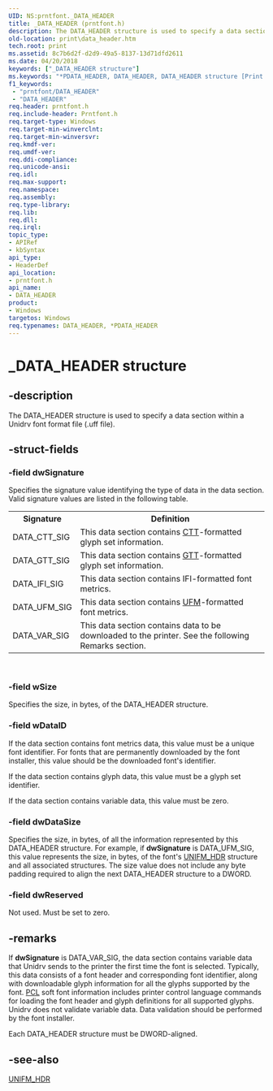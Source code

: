 ```yaml
---
UID: NS:prntfont._DATA_HEADER
title: _DATA_HEADER (prntfont.h)
description: The DATA_HEADER structure is used to specify a data section within a Unidrv font format file (.uff file).
old-location: print\data_header.htm
tech.root: print
ms.assetid: 8c7b6d2f-d2d9-49a5-8137-13d71dfd2611
ms.date: 04/20/2018
keywords: ["_DATA_HEADER structure"]
ms.keywords: "*PDATA_HEADER, DATA_HEADER, DATA_HEADER structure [Print Devices], PDATA_HEADER, PDATA_HEADER structure pointer [Print Devices], _DATA_HEADER, print.data_header, print_unidrv-pscript_fonts_7b54b761-a2d8-419d-9726-628cfd33dae6.xml, prntfont/DATA_HEADER, prntfont/PDATA_HEADER"
f1_keywords:
 - "prntfont/DATA_HEADER"
 - "DATA_HEADER"
req.header: prntfont.h
req.include-header: Prntfont.h
req.target-type: Windows
req.target-min-winverclnt: 
req.target-min-winversvr: 
req.kmdf-ver: 
req.umdf-ver: 
req.ddi-compliance: 
req.unicode-ansi: 
req.idl: 
req.max-support: 
req.namespace: 
req.assembly: 
req.type-library: 
req.lib: 
req.dll: 
req.irql: 
topic_type:
- APIRef
- kbSyntax
api_type:
- HeaderDef
api_location:
- prntfont.h
api_name:
- DATA_HEADER
product:
- Windows
targetos: Windows
req.typenames: DATA_HEADER, *PDATA_HEADER
---
```


# _DATA_HEADER structure


## -description


The DATA_HEADER structure is used to specify a data section within a Unidrv font format file (.uff file).


## -struct-fields




### -field dwSignature

Specifies the signature value identifying the type of data in the data section. Valid signature values are listed in the following table.

<table>
<tr>
<th>Signature</th>
<th>Definition</th>
</tr>
<tr>
<td>
DATA_CTT_SIG

</td>
<td>
This data section contains <a href="https://docs.microsoft.com/windows-hardware/drivers/">CTT</a>-formatted glyph set information.

</td>
</tr>
<tr>
<td>
DATA_GTT_SIG

</td>
<td>
This data section contains <a href="https://docs.microsoft.com/windows-hardware/drivers/">GTT</a>-formatted glyph set information.

</td>
</tr>
<tr>
<td>
DATA_IFI_SIG

</td>
<td>
This data section contains IFI-formatted font metrics.

</td>
</tr>
<tr>
<td>
DATA_UFM_SIG

</td>
<td>
This data section contains <a href="https://docs.microsoft.com/windows-hardware/drivers/">UFM</a>-formatted font metrics.

</td>
</tr>
<tr>
<td>
DATA_VAR_SIG

</td>
<td>
This data section contains data to be downloaded to the printer. See the following Remarks section.

</td>
</tr>
</table>
 


### -field wSize

Specifies the size, in bytes, of the DATA_HEADER structure.


### -field wDataID

If the data section contains font metrics data, this value must be a unique font identifier. For fonts that are permanently downloaded by the font installer, this value should be the downloaded font's identifier.

If the data section contains glyph data, this value must be a glyph set identifier.

If the data section contains variable data, this value must be zero.


### -field dwDataSize

Specifies the size, in bytes, of all the information represented by this DATA_HEADER structure. For example, if <b>dwSignature</b> is DATA_UFM_SIG, this value represents the size, in bytes, of the font's <a href="https://docs.microsoft.com/windows-hardware/drivers/ddi/prntfont/ns-prntfont-_unifm_hdr">UNIFM_HDR</a> structure and all associated structures. The size value does not include any byte padding required to align the next DATA_HEADER structure to a DWORD.


### -field dwReserved

Not used. Must be set to zero.


## -remarks



If <b>dwSignature</b> is DATA_VAR_SIG, the data section contains variable data that Unidrv sends to the printer the first time the font is selected. Typically, this data consists of a font header and corresponding font identifier, along with downloadable glyph information for all the glyphs supported by the font. <a href="https://docs.microsoft.com/windows-hardware/drivers/">PCL</a> soft font information includes printer control language commands for loading the font header and glyph definitions for all supported glyphs. Unidrv does not validate variable data. Data validation should be performed by the font installer.

Each DATA_HEADER structure must be DWORD-aligned.




## -see-also




<a href="https://docs.microsoft.com/windows-hardware/drivers/ddi/prntfont/ns-prntfont-_unifm_hdr">UNIFM_HDR</a>
 

 

